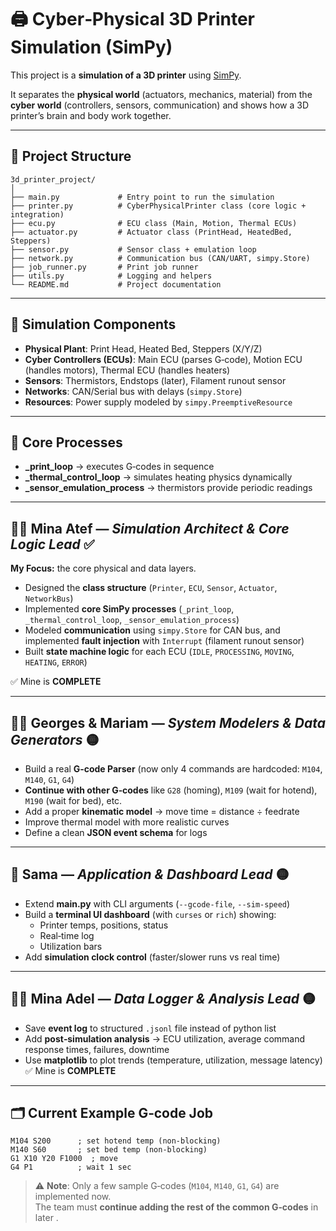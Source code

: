 
# 🖨️ Cyber‑Physical 3D Printer Simulation (SimPy)

This project is a **simulation of a 3D printer** using [SimPy](https://simpy.readthedocs.io/).  

It separates the **physical world** (actuators, mechanics, material) from the **cyber world** (controllers, sensors, communication) and shows how a 3D printer’s brain and body work together.  

---

## 📂 Project Structure
```plaintext
3d_printer_project/
│
├── main.py             # Entry point to run the simulation
├── printer.py          # CyberPhysicalPrinter class (core logic + integration)
├── ecu.py              # ECU class (Main, Motion, Thermal ECUs)
├── actuator.py         # Actuator class (PrintHead, HeatedBed, Steppers)
├── sensor.py           # Sensor class + emulation loop
├── network.py          # Communication bus (CAN/UART, simpy.Store)
├── job_runner.py       # Print job runner
├── utils.py            # Logging and helpers
└── README.md           # Project documentation
```

---

## 🚦 Simulation Components
- **Physical Plant**: Print Head, Heated Bed, Steppers (X/Y/Z)  
- **Cyber Controllers (ECUs)**: Main ECU (parses G‑code), Motion ECU (handles motors), Thermal ECU (handles heaters)  
- **Sensors**: Thermistors, Endstops (later), Filament runout sensor  
- **Networks**: CAN/Serial bus with delays (`simpy.Store`)  
- **Resources**: Power supply modeled by `simpy.PreemptiveResource`  

---

## 🔁 Core Processes
- **_print_loop** → executes G‑codes in sequence  
- **_thermal_control_loop** → simulates heating physics dynamically  
- **_sensor_emulation_process** → thermistors provide periodic readings  

---

## 👨‍💻 Mina Atef — *Simulation Architect & Core Logic Lead* ✅  
**My Focus:** the core physical and data layers.  
- Designed the **class structure** (`Printer`, `ECU`, `Sensor`, `Actuator`, `NetworkBus`)  
- Implemented **core SimPy processes** (`_print_loop`, `_thermal_control_loop`, `_sensor_emulation_process`)  
- Modeled **communication** using `simpy.Store` for CAN bus, and implemented **fault injection** with `Interrupt` (filament runout sensor)  
- Built **state machine logic** for each ECU (`IDLE`, `PROCESSING`, `MOVING`, `HEATING`, `ERROR`)  

✅ Mine is **COMPLETE** 

---

## 👨‍💻 Georges & Mariam — *System Modelers & Data Generators* 🟡  
- Build a real **G‑code Parser** (now only 4 commands are hardcoded: `M104`, `M140`, `G1`, `G4`)  
- **Continue with other G‑codes** like `G28` (homing), `M109` (wait for hotend), `M190` (wait for bed), etc.  
- Add a proper **kinematic model** → move time = distance ÷ feedrate  
- Improve thermal model with more realistic curves  
- Define a clean **JSON event schema** for logs  

---

## 👩 Sama — *Application & Dashboard Lead* 🟡  
- Extend **main.py** with CLI arguments (`--gcode-file`, `--sim-speed`)  
- Build a **terminal UI dashboard** (with `curses` or `rich`) showing:  
  - Printer temps, positions, status  
  - Real‑time log  
  - Utilization bars  
- Add **simulation clock control** (faster/slower runs vs real time)  

---

## 👨‍🔬 Mina Adel — *Data Logger & Analysis Lead* 🟡  
- Save **event log** to structured `.jsonl` file instead of python list  
- Add **post‑simulation analysis** → ECU utilization, average command response times, failures, downtime  
- Use **matplotlib** to plot trends (temperature, utilization, message latency)  
✅ Mine is **COMPLETE** 
---

## 🗂️ Current Example G‑code Job
```gcode
M104 S200      ; set hotend temp (non‑blocking)
M140 S60       ; set bed temp (non‑blocking)
G1 X10 Y20 F1000  ; move
G4 P1          ; wait 1 sec
```

> ⚠️ **Note**: Only a few sample G‑codes (`M104`, `M140`, `G1`, `G4`) are implemented now.  
The team must **continue adding the rest of the common G‑codes** in later .
